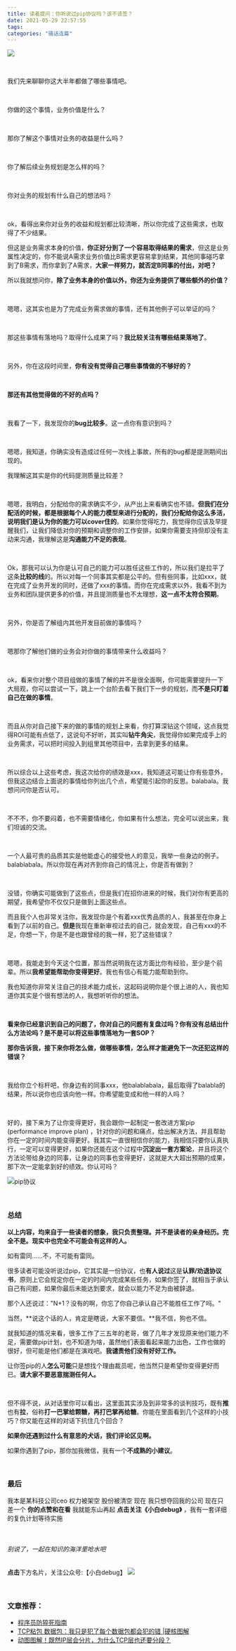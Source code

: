 ```yaml
---
title: 读者提问：你听说过pip协议吗？该不该签？
date: 2021-05-29 22:57:55
tags:
categories: "骚话连篇"
---
```



![](https://cdn.xiaobaidebug.top/9a9f7046fbb668643c3466b50354a569.gif)

<br>

我们先来聊聊你这大半年都做了哪些事情吧。

<br>

你做的这个事情，业务价值是什么？

<br>

那你了解这个事情对业务的收益是什么吗？

<br>

你了解后续业务规划是怎么样的吗？

<br>

你对业务的规划有什么自己的想法吗？

<br>

ok，看得出来你对业务的收益和规划都比较清晰，所以你完成了这些需求，也取得了不少结果。

但这是业务需求本身的价值，**你正好分到了一个容易取得结果的需求**，但这是业务属性决定的，你不能说A需求业务价值比B需求更容易拿到结果，其他同事碰巧拿到了B需求，而你拿到了A需求，**大家一样努力，就否定B同事的付出，对吧？**

所以我就想问你，**除了业务本身的价值以外，你还为业务提供了哪些额外的价值？**

<br>

嗯嗯，这其实也是为了完成业务需求做的事情，还有其他例子可以举证的吗？

<br>

那这些事情有落地吗？取得什么成果了吗？**我比较关注有哪些结果落地了**。

<br>

另外，你在这段时间里，**你有没有觉得自己哪些事情做的不够好的？**

<br>

**那还有其他觉得做的不好的点吗？**

<br>

我看了一下，我发现你的**bug比较多**。这一点你有意识到吗？

<br>

嗯嗯，我知道，你确实没有造成过任何一次线上事故，所有的bug都是提测期间出现的。

我理解这其实是你的代码提测质量比较差？

<br>

嗯嗯，我明白，分配给你的需求确实不少，从产出上来看确实也不错。**但我们在分配活的时候，都是根据每个人的能力模型来进行分配的，我们分配给你这么多活，说明我们是认为你的能力可以cover住的**。如果你觉得吃力，我觉得你应该及早提醒我们，让我们降低对你的预期和调整你的工作安排，如果你需要支持但却没有主动来沟通，我理解这是**沟通能力不足的表现**。

<br>

Ok，那我可以认为你是认可自己的能力可以胜任这些工作的，所以我们是拉平了这条**比较的线**的。所以对每一个同事其实都是公平的。但有些同事，比如xxx，就在完成了业务开发的同时，还做了xxx的事情。而你在完成需求以外，我看不到为业务和团队提供更多的价值，并且提测质量也不太理想，**这一点不太符合预期**。

<br>

另外，你是否了解组内其他开发目前做的事情吗？

<br>

嗯那你了解他们做的业务会对你做的事情带来什么收益吗？

<br>

ok，看来你对整个项目组做的事情了解的并不是很全面啊，你可能需要提升一下大局观，你可以尝试一下，跳上一个台阶去看下我们下一步的规划，而**不是只盯着自己在做的事情**。

<br>

而且从你对自己接下来的做的事情的规划上来看，你打算深钻这个领域，这点我觉得ROI可能有点低了，这说句不好听，其实叫**钻牛角尖**，我觉得你如果完成手上的业务需求，可以把时间投入到组里其他项目中，去拿到更多的结果。

<br>

所以综合以上这些考虑，我这次给你的绩效是xxx，我知道这可能让你有些意外，但我这边结合上面说的事情给你列出几个点，希望能引起你的反思。balabala。我想问问你是否认可。

<br>

不不不，你不要闷着，也不需要情绪化，你如果有什么想法，完全可以说出来，我们坦诚的交流。

<br>

一个人最可贵的品质其实是他能虚心的接受他人的意见，我举一些身边的例子。balablabala。所以你现在再对齐到你自己的情况上，你是否有做到？

<br>

没错，你确实可能做到了这些点，但是我们在招你进来的时候，我们对你有更高的期望，我希望你不仅仅只是做到上面这些点。

而且我个人也非常关注你，我发现你是个有着xxx优秀品质的人，我甚至在你身上看到了以前的自己。**但是**我现在重新审视过去的自己，就会发现，自己有xxx的不足，你想一下，你是不是也跟曾经的我一样，犯了这些错误？

<br>

嗯嗯，我能走到今天这个位置，那当然说明我在这方面比你有经验，至少是个前辈。所以**我希望能帮助你变得更好**。我也有信心有能力能帮助到你。

我也知道你非常关注自己的技术能力成长，这起码说明你是个很上进的人，我也知道你其实是个很有想法的人，我想听听你的想法。

<br>

**看来你已经意识到自己的问题了，你对自己的问题有复盘过吗？你有没有总结出什么方法论吗？是不是可以将这些事情落地为一套SOP？**

**那你告诉我，接下来你将怎么做，做哪些事情，怎么样才能避免下一次还犯这样的错误？**

<br>

我给你立个标杆吧，你身边有的同事xxx，他balablabala，最后取得了balabla的结果，所以说你也应该向他一样。你希望能变成和他一样的人吗？

<br>

好的，接下来为了让你变得更好，我会跟你一起制定一套改进方案pip (performance improve plan) ，针对你的问题和痛点，给出解决方法，并且帮助你在一定的时间内能变得更好。我其实一直很相信你的能力，我相信只要你认真执行，一定可以变得更好，如果你还能在这个过程中**沉淀出一套方案论**，并且将这个方法论带给身边的同事，让身边的同事也变得更好，这就是大大超出预期的成果，那下次一定能拿到好的绩效。你认可吗？

![pip协议](https://cdn.xiaobaidebug.top/pip%E5%8D%8F%E8%AE%AE.png)



<br>

### 总结

**以上内容，均来自于一些读者的想象，我只负责整理。并不是读者的亲身经历。完全不是。现实中也完全不可能会有这样的人。**

如有雷同......不，不可能有雷同。

很多读者可能没听说过pip，它其实是一份协议，也**有人说过**这是**认罪/劝退协议书**，原则上它会规定你在一定的时间内完成某些任务，如果你签了，就相当于承认自己有问题，如果你最后未能达到要求，就会以能力不足为由被辞退。

那个人还说过："N+1？没有的啊，你忘了你自己承认自己不能胜任工作了吗。"

当然，**说这个话的人，肯定是瞎说，大家不要信。**我不信，狗也不信。

就我知道的情况来看，很多工作了三五年的老哥，做了几年才发现原来他们能力不足，需要做pip计划，也不知道为啥，虽然他们表面看起来能力出色，工作也做的很好，但可能是他们都是在演戏吧。**我谴责他们没有好好工作。**

让你签pip的人**怎么可能**只是想找个理由裁员呢，他当然只是希望你变得更好而已。**请大家不要恶意揣测任何人。**

<br>

但不得不说，从对话里你可以看出，这里面其实涉及到非常多的谈判技巧，既有**推**也有**拉**，俗称**打一巴掌给颗糖，再打巴掌再给糖**。你能在里面看到几个这样的小技巧？你又能在这样的对话下抗住几个回合？

**如果你还遇到过什么有意思的犬话，我们评论区见啊。**

如果你遇到了pip，那你加我微信，我有一个**不成熟的小建议**。



<br>

### 最后

我本是某科技公司ceo
权力被架空
股份被清空
现在
我只想夺回我的公司
现在只差一个 **你的点赞和在看**
我就能东山再起
**点击关注《小白debug》** ，我有一套详细的复仇计划等待实施





<br>

###### 别说了，一起在知识的海洋里呛水吧

**点击**下方名片，关注公众号:【小白debug】
![](https://cdn.xiaobaidebug.top/%E6%89%AB%E7%A0%81_%E6%90%9C%E7%B4%A2%E8%81%94%E5%90%88%E4%BC%A0%E6%92%AD%E6%A0%B7%E5%BC%8F-%E6%A0%87%E5%87%86%E8%89%B2%E7%89%88.png)

<br>



### 文章推荐：

- [程序员防猝死指南](https://mp.weixin.qq.com/s/PP80aD-GQp7VtgyfHj392g) 
- [TCP粘包 数据包：我只是犯了每个数据包都会犯的错 |硬核图解](https://mp.weixin.qq.com/s/0-YBxU1cSbDdzcZEZjmQYA) 
- [动图图解！既然IP层会分片，为什么TCP层也还要分段？](https://mp.weixin.qq.com/s/YpQGsRyyrGNDu1cOuMy83w) 



































